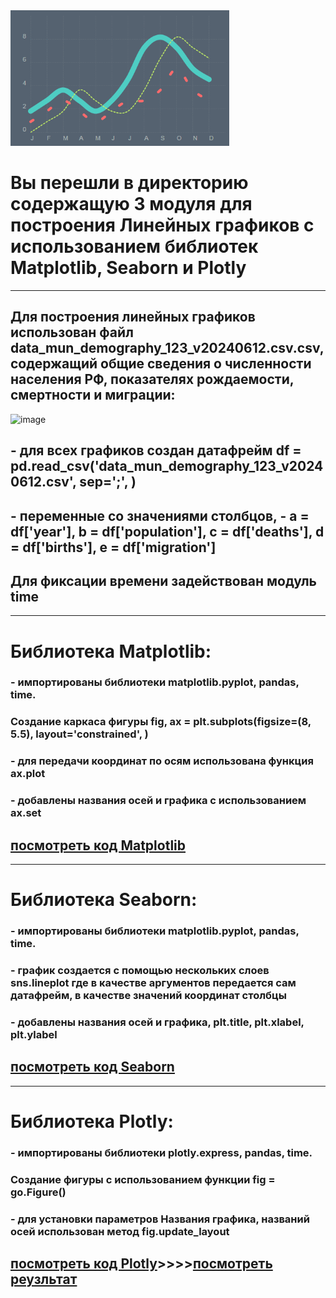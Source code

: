 <img src = 'https://github.com/AlexandrKuznetsov1/DegreeProject/blob/master/sketh_for_readme/from_line.gif' width="350">

# Вы перешли в директорию содержащую 3 модуля для построения Линейных графиков с использованием библиотек Matplotlib, Seaborn и Plotly
___________________________________________________________________________________________________________________________________________________________________________________________________________
## Для построения линейных графиков использован файл data_mun_demography_123_v20240612.csv.csv, содержащий общие сведения о численности населения РФ, показателях рождаемости, смертности и миграции:
![image](https://github.com/user-attachments/assets/9ea41871-c46b-443c-85fe-197fce78ff95)
## - для всех графиков создан датафрейм df = pd.read_csv('data_mun_demography_123_v20240612.csv', sep=';', )
## - переменные со значениями столбцов, - a = df['year'], b = df['population'], c = df['deaths'], d = df['births'], e = df['migration']
## Для фиксации времени задействован модуль time
___________________________________________________________________________________________________________________________________________________________________________________________________________
# Библиотека Matplotlib:
### - импортированы библиотеки matplotlib.pyplot, pandas, time. 
### Создание каркаса фигуры fig, ax = plt.subplots(figsize=(8, 5.5), layout='constrained', )
### - для передачи координат по осям использована функция ax.plot
### - добавлены названия осей и графика с использованием ax.set
## [посмотреть код Matplotlib](https://github.com/AlexandrKuznetsov1/DegreeProject/blob/master/line_graphs/line_graphs_PLT.py)
___________________________________________________________________________________________________________________________________________________________________________________________________________
# Библиотека Seaborn:
### - импортированы библиотеки matplotlib.pyplot, pandas, time. 
### - график создается с помощью нескольких слоев sns.lineplot где в качестве аргументов передается сам датафрейм, в качестве значений координат столбцы
### - добавлены названия осей и графика, plt.title, plt.xlabel, plt.ylabel
## [посмотреть код Seaborn](https://github.com/AlexandrKuznetsov1/DegreeProject/blob/master/line_graphs/line_graphs_SNS.py)
___________________________________________________________________________________________________________________________________________________________________________________________________________
# Библиотека Plotly:
### - импортированы библиотеки plotly.express, pandas, time. 
### Создание фигуры с использованием функции fig = go.Figure()
### - для установки параметров Названия графика, названий осей использован метод fig.update_layout
## [посмотреть код Plotly](https://github.com/AlexandrKuznetsov1/DegreeProject/blob/master/line_graphs/line_graphs_PX.py)____>>>>____[посмотреть реузльтат](https://github.com/AlexandrKuznetsov1/DegreeProject/blob/master/graphics/Линейный%20график%20PX.png)
